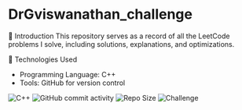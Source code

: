 # DrGviswanathan_challenge

🔹 Introduction
This repository serves as a record of all the LeetCode problems I solve, including solutions, explanations, and optimizations.


🔹 Technologies Used
- Programming Language: C++
- Tools: GitHub for version control

![C++](https://img.shields.io/badge/C++-blue.svg)
![GitHub commit activity](https://img.shields.io/github/commit-activity/m/AnantTux/DrGviswanathan_challenge)
![Repo Size](https://img.shields.io/github/repo-size/AnantTux/DrGviswanathan_challenge)
![Challenge](https://img.shields.io/badge/LeetCode-Challenge-orange)

